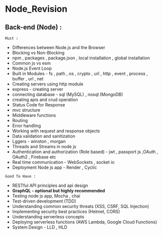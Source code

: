 # Node_Revision
## Back-end (Node) :

`Must :` 

- Differences between Node.js and the Browser
- Blocking vs Non-Blocking
- npm , packages , package.json , local installation , global installation
- Common js vs esm
- Node.js Event Loop
- Built in Modules - fs , path , os , crypto , url  , http , event , process , buffer , url , net
- Creating servers using http module
- express - creating server
- connecting database - sql (MySQL) , nosql (MongoDB)
- creating apis and crud operation
- Status Code for Response
- mvc structure
- Middleware functions
- Routing
- Error handling
- Working with request and response objects
- Data validation and sanitization
- Lggers - winston , morgan
- Threads and Streams in node js
- Authentication and authorization (Role based) - jwt , passport js ,OAuth , OAuth2 , Firebase etc
- Real time communication - WebSockets , socket io
- Deployment Node js app - Render , Cyclic

`Good To Have :` 

- RESTful API principles and api design
- **GraphQL - optional but highly recommended**
- Testing node js app, Mocha , chai
- Test-driven development (TDD)
- Understanding common security threats (XSS, CSRF, SQL Injection)
- Implementing security best practices (Helmet, CORS)
- Understanding serverless concepts
- Deploying serverless functions (AWS Lambda, Google Cloud Functions)
- System Design - LLD , HLD
